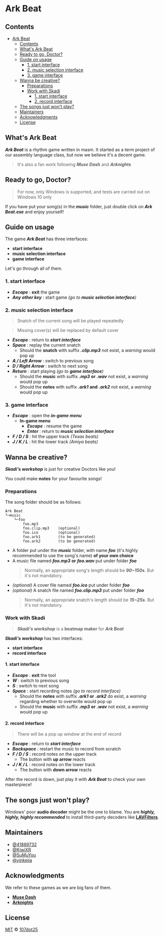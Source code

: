# Ark Beat
## Contents
<!-- TOC -->

- [Ark Beat](#ark-beat)
  - [Contents](#contents)
  - [What's Ark Beat](#whats-ark-beat)
  - [Ready to go, Doctor?](#ready-to-go-doctor)
  - [Guide on usage](#guide-on-usage)
    - [1. start interface](#1-start-interface)
    - [2. music selection interface](#2-music-selection-interface)
    - [3. game interface](#3-game-interface)
  - [Wanna be creative?](#wanna-be-creative)
    - [Preparations](#preparations)
    - [Work with Skadi](#work-with-skadi)
      - [1. start interface](#1-start-interface-1)
      - [2. record interface](#2-record-interface)
  - [The songs just won't play?](#the-songs-just-wont-play)
  - [Maintainers](#maintainers)
  - [Acknowledgments](#acknowledgments)
  - [License](#license)

<!-- /TOC -->

## What's Ark Beat
***Ark Beat*** is a rhythm game written in masm. It started as a term project of our assembly language class, but now we believe it's a decent game.
> It's also a fan work following ***Muse Dash*** and ***Arknights***
## Ready to go, Doctor?
> For now, only Windows is supported, and tests are carried out on Windows 10 only

If you have put your song(s) in the ***music*** folder, just double click on ***Ark Beat.exe*** and enjoy yourself!
## Guide on usage
The game ***Ark Beat*** has three interfaces: 
+ **start interface**
+ **music selection interface**
+ **game interface**

Let's go through all of them.
### 1. start interface
+ ***Escape*** : **exit** the game
+ ***Any other key*** : start game *(go to **music selection interface**)*
### 2. music selection interface
> Snatch of the current song will be played repeatedly

> Missing cover(s) will be replaced by default cover
+ ***Escape*** : return to ***start interface***
+ ***Space*** : replay the current snatch
  + Should the **snatch** with suffix ***.clip.mp3*** not exist, a *warning* would pop up
+ ***A / Left Arrow*** : switch to previous song
+ ***D / Right Arrow*** : switch to next song
+ ***Return*** : start playing *(go to **game interface**)*
  + Should the **music** with suffix ***.mp3*** **or** ***.wav*** not exist, a *warning* would pop up
  + Should the **notes** with suffix ***.ark1*** **and** ***.ark2*** not exist, a *warning* would pop up
### 3. game interface
+ ***Escape*** : open the ***in-game menu***
  + **In-game menu**
    + ***Escape*** : resume the game
    + ***Enter*** : return to ***music selection interface***
+ ***F / D / S*** : hit the upper track *(Texas beats)*
+ ***J / K / L*** : hit the lower track *(Amiya beats)*
## Wanna be creative?
***Skadi's workshop*** is just for creative Doctors like you!

You could make **notes** for your favourite songs!
### Preparations
The song folder should be as follows:
```
Ark Beat
└─music
    └─foo
        foo.mp3
        foo.clip.mp3    (optional)
        foo.ico         (optional)
        foo.ark1        (to be generated)
        foo.ark2        (to be generated)
```
+ A folder put under the ***music*** folder, with name ***foo*** (it's highly recommended to use the song's name) **of your own choice**
+ A music file named ***foo.mp3*** **or** ***foo.wav*** put under folder ***foo***
  > Normally, an appropriate song's length should be ***90~150s***. But it's not mandatory.
+ *(optional)* A cover file named ***foo.ico*** put under folder ***foo***
+ *(optional)* A snatch file named ***foo.clip.mp3*** put under folder ***foo***
  > Normally, an appropriate snatch's length should be ***15~25s***. But it's not mandatory.

### Work with Skadi
> ***Skadi's workshop*** is a **beatmap maker** for ***Ark Beat***
> 
***Skadi's workshop*** has two interfaces: 
+ **start interface**
+ **record interface**
#### 1. start interface
+ ***Escape*** : **exit** the tool
+ ***W*** : switch to previous song
+ ***S*** : switch to next song
+ ***Space*** : start recording notes *(go to record interface)*
  + Should the **notes** with suffix ***.ark1*** **or** ***.ark2*** do exist, a *warning* regarding whether to overwrite would pop up
  + Should the **music** with suffix ***.mp3*** **or** ***.wav*** not exist, a *warning* would pop up
#### 2. record interface
> There will be a pop up window at the end of record
+ ***Escape*** : return to ***start interface***
+ ***Backspace*** : restart the music to record from scratch
+ ***F / D / S*** : record notes on the upper track
  + The button with **up arrow** reacts
+ ***J / K / L*** : record notes on the lower track
  + The button with **down arrow** reacts

After the record is down, just play it with ***Ark Beat*** to check your own masterpiece!

## The songs just won't play?
Windows' poor **audio decoder** might be the one to blame.
You are ***highly, highly, highly recommended*** to install third-party decoders like [**LAVFilters**](https://github.com/Nevcairiel/LAVFilters/releases).

## Maintainers
+ [@41889732](https://github.com/41889732)
+ [@KiwiXR](https://github.com/KiwiXR)
+ [@SuMuYou](https://github.com/SuMuyou)
+ [@yinkejia](https://github.com/yinkejia)

## Acknowledgments
We refer to these games as we are big fans of them.
+ [**Muse Dash**](http://www.peroperogames.com/)
+ [**Arknights**](https://ak.hypergryph.com/)

## License
[MIT](https://github.com/107dot25/Ark-Beat/blob/main/LICENSE) © [107dot25](https://github.com/107dot25)